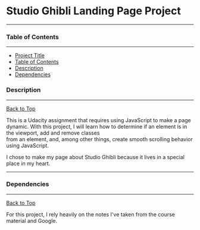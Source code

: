 
# Studio Ghibli Landing Page Project

***

### Table of Contents

***

- [Project Title](#studio-ghibli-landing-page-project)
- [Table of Contents](#table-of-contents)
- [Description](#description)
- [Dependencies](#dependencies)

### Description

***

[Back to Top](#studio-ghibli-landing-page-project)

This is a Udacity assignment that requires using JavaScript to make a page dynamic. With this  project, I will learn how to determine if an element is in the viewport, add and remove classes  
from an element, and, among other things, create smooth scrolling behavior using JavaScript.  

I chose to make my page about Studio Ghibli because it lives in a special place in my heart.  

***

### Dependencies

***

[Back to Top](#studio-ghibli-landing-page-project)

For this project, I rely heavily on the notes I've taken from the course material and Google.
